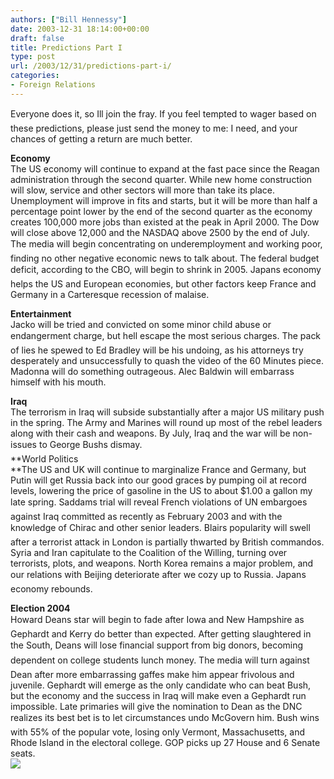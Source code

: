 ```yaml
---
authors: ["Bill Hennessy"]
date: 2003-12-31 18:14:00+00:00
draft: false
title: Predictions Part I
type: post
url: /2003/12/31/predictions-part-i/
categories:
- Foreign Relations
---
```


Everyone does it, so Ill join the fray. If you feel tempted to wager based on these predictions, please just send the money to me: I need, and your chances of getting a return are much better.  
  
**Economy**  
The US economy will continue to expand at the fast pace since the Reagan administration through the second quarter. While new home construction will slow, service and other sectors will more than take its place. Unemployment will improve in fits and starts, but it will be more than half a percentage point lower by the end of the second quarter as the economy creates 100,000 more jobs than existed at the peak in April 2000. The Dow will close above 12,000 and the NASDAQ above 2500 by the end of July. The media will begin concentrating on underemployment and working poor, finding no other negative economic news to talk about. The federal budget deficit, according to the CBO, will begin to shrink in 2005. Japans economy helps the US and European economies, but other factors keep France and Germany in a Carteresque recession of malaise.  
  
**Entertainment**  
Jacko will be tried and convicted on some minor child abuse or endangerment charge, but hell escape the most serious charges. The pack of lies he spewed to Ed Bradley will be his undoing, as his attorneys try desperately and unsuccessfully to quash the video of the 60 Minutes piece. Madonna will do something outrageous. Alec Baldwin will embarrass himself with his mouth.   
  
**Iraq**  
The terrorism in Iraq will subside substantially after a major US military push in the spring. The Army and Marines will round up most of the rebel leaders along with their cash and weapons. By July, Iraq and the war will be non-issues to George Bushs dismay.   
**World Politics  
**The US and UK will continue to marginalize France and Germany, but Putin will get Russia back into our good graces by pumping oil at record levels, lowering the price of gasoline in the US to about $1.00 a gallon my late spring. Saddams trial will reveal French violations of UN embargoes against Iraq committed as recently as February 2003 and with the knowledge of Chirac and other senior leaders. Blairs popularity will swell after a terrorist attack in London is partially thwarted by British commandos. Syria and Iran capitulate to the Coalition of the Willing, turning over terrorists, plots, and weapons. North Korea remains a major problem, and our relations with Beijing deteriorate after we cozy up to Russia. Japans economy rebounds.   
  
**Election 2004**  
Howard Deans star will begin to fade after Iowa and New Hampshire as Gephardt and Kerry do better than expected. After getting slaughtered in the South, Deans will lose financial support from big donors, becoming dependent on college students lunch money. The media will turn against Dean after more embarrassing gaffes make him appear frivolous and juvenile. Gephardt will emerge as the only candidate who can beat Bush, but the economy and the success in Iraq will make even a Gephardt run impossible. Late primaries will give the nomination to Dean as the DNC realizes its best bet is to let circumstances undo McGovern him. Bush wins with 55% of the popular vote, losing only Vermont, Massachusetts, and Rhode Island in the electoral college. GOP picks up 27 House and 6 Senate seats.   
![](https://blog.billhennessy.com/aggbug.aspx?PostID=819)

